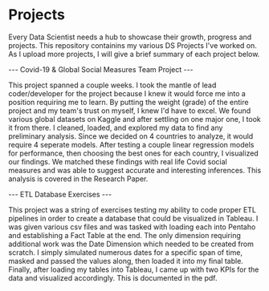 # Projects
Every Data Scientist needs a hub to showcase their growth, progress and projects. This repository containins my various DS Projects I've worked on.
As I upload more projects, I will give a brief summary of each project below.


---  Covid-19 & Global Social Measures Team Project  ---

This project spanned a couple weeks. I took the mantle of lead coder/developer for the project 
because I knew it would force me into a position requiring me to learn. By putting the weight (grade) of the entire project and my team's trust on myself, I knew I'd have to excel.
We found various global datasets on Kaggle and after settling on one major one, I took it from there. I cleaned, loaded, and explored my data to find any preliminary analysis. 
Since we decided on 4 countries to analyze, it would require 4 seperate models. 
After testing a couple linear regression models for performance, then choosing the best ones for each country, I visualized our findings. We matched these findings with 
real life Covid social measures and was able to suggest accurate and interesting inferences. This analysis is covered in the Research Paper. 

---  ETL Database Exercises  ---

This project was a string of exercises testing my ability to code proper ETL pipelines in order to create a database that could be visualized in Tableau. I was given various
csv files and was tasked with loading each into Pentaho and establishing a Fact Table at the end. The only dimension requiring additional work was the Date Dimension which needed
to be created from scratch. I simply simulated numerous dates for a specific span of time, masked and passed the values along, then loaded it into my final table.
Finally, after loading my tables into Tableau, I came up with two KPIs for the data and visualized accordingly. This is documented in the pdf. 
